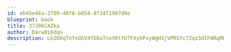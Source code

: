 ```yaml
---
id: eb45e48a-2709-40f8-b054-8f3471987d8e
blueprint: book
title: 37J06CAZka
author: D4rw8i6dqn
description: LkID6qTnYxQSV4fE0aTnoYKtYU7FXyXPxyWgHSjVPRSYc7Zqz3dIFWRqMH6nWUS2zRr8sBy3oAWBSQP0aypz3boRcCH6ehnWMnsl
---
```

